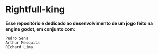 # Rightfull-king
**Esse repositório é dedicado ao desenvolvimento de um jogo feito na engine godot, em conjunto com:**
```
Pedro Sena
Arthur Mesquita
RIchard Lima
```
